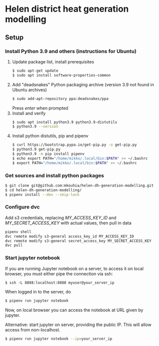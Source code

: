 # Helen district heat generation modelling

## Setup

### Install Python 3.9 and others (instructions for Ubuntu)

1. Update package list, install prerequisites
    ```sh
    $ sudo apt-get update
    $ sudo apt install software-properties-common
    ```
2. Add "deadsnakes" Python packaging archive (version 3.9 not found in Ubuntu archives) 
    ```sh
    $ sudo add-apt-repository ppa:deadsnakes/ppa
    ```
   Press _enter_ when prompted
3. Install and verify
    ```sh
    $ sudo apt install python3.9 python3.9-distutils
    $ python3.9 --version
    ```
4. Install python distutils, pip and pipenv
    ```sh
    $ curl https://bootstrap.pypa.io/get-pip.py -o get-pip.py
    $ python3.9 get-pip.py
    $ python3.9 -m pip install pipenv
    $ echo export PATH="/home/mikko/.local/bin:$PATH" >> ~/.bashrc
    $ export PATH="/home/mikko/.local/bin:$PATH" >> ~/.bashrc
    ```

### Get sources and install python packages

```sh
$ git clone git@github.com:mkouhia/helen-dh-generation-modelling.git
$ cd helen-dh-generation-modelling/
$ pipenv install --dev --skip-lock
```

### Configure dvc

Add s3 credentials, replacing _MY_ACCESS_KEY_ID_ and _MY_SECRET_ACCESS_KEY_ with actual values,
then pull in data
```sh
pipenv shell
dvc remote modify s3-general access_key_id MY_ACCESS_KEY_ID
dvc remote modify s3-general secret_access_key MY_SECRET_ACCESS_KEY
dvc pull
```

### Start jupyter notebook
If you are running Jupyter notebook on a server, to access it on local browser, you must either pipe
the connection via ssh:

```shell
$ ssh -L 8888:localhost:8888 myuser@your_server_ip
```

When logged in to the server, do
```sh
$ pipenv run jupyter notebook
```
Now, on local browser you can access the notebook at URL given by jupyter.


Alternative: start jupyter on server, providing the public IP. This will allow access from
non-localhost.
```sh
$ pipenv run jupyter notebook --ip=your_server_ip
```

